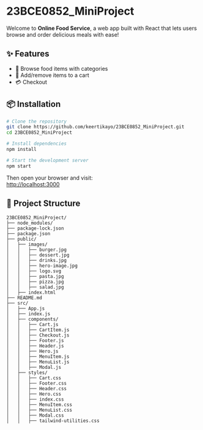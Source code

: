 # 23BCE0852_MiniProject


Welcome to **Online Food Service**, a web app built with React that lets users browse and order delicious meals with ease!

## ✨ Features

- 🍕 Browse food items with categories
- 🛒 Add/remove items to a cart
- 💳 Checkout 


## 📦 Installation

```bash
# Clone the repository
git clone https://github.com/keertikayo/23BCE0852_MiniProject.git
cd 23BCE0852_MiniProject

# Install dependencies
npm install

# Start the development server
npm start
```

Then open your browser and visit:  
[http://localhost:3000](http://localhost:3000)

## 📁 Project Structure

```plaintext
23BCE0852_MiniProject/
├── node_modules/
├── package-lock.json
├── package.json
├── public/
│   ├── images/
│   │   ├── burger.jpg
│   │   ├── dessert.jpg
│   │   ├── drinks.jpg
│   │   ├── hero-image.jpg
│   │   ├── logo.svg
│   │   ├── pasta.jpg
│   │   ├── pizza.jpg
│   │   ├── salad.jpg
│   ├── index.html
├── README.md
├── src/
│   ├── App.js
│   ├── index.js
│   ├── components/
│   │   ├── Cart.js
│   │   ├── CartItem.js
│   │   ├── Checkout.js
│   │   ├── Footer.js
│   │   ├── Header.js
│   │   ├── Hero.js
│   │   ├── MenuItem.js
│   │   ├── MenuList.js
│   │   ├── Modal.js
│   ├── styles/
│   │   ├── Cart.css
│   │   ├── Footer.css
│   │   ├── Header.css
│   │   ├── Hero.css
│   │   ├── index.css
│   │   ├── MenuItem.css
│   │   ├── MenuList.css
│   │   ├── Modal.css
│   │   ├── tailwind-utilities.css
```

